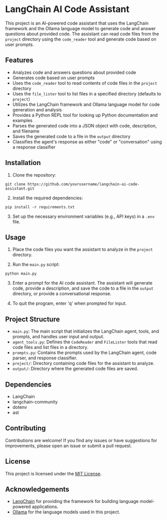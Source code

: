 # LangChain AI Code Assistant

This project is an AI-powered code assistant that uses the LangChain framework and the Ollama language model to generate code and answer questions about provided code. The assistant can read code files from the `project` directory using the `code_reader` tool and generate code based on user prompts.

## Features

- Analyzes code and answers questions about provided code
- Generates code based on user prompts
- Uses the `code_reader` tool to read contents of code files in the `project` directory
- Uses the `file_lister` tool to list files in a specified directory (defaults to `project`)
- Utilizes the LangChain framework and Ollama language model for code generation and analysis
- Provides a Python REPL tool for looking up Python documentation and examples
- Parses the generated code into a JSON object with code, description, and filename
- Saves the generated code to a file in the `output` directory
- Classifies the agent's response as either "code" or "conversation" using a response classifier

## Installation

1. Clone the repository:

```
git clone https://github.com/yourusername/langchain-ai-code-assistant.git
```

2. Install the required dependencies:

```
pip install -r requirements.txt
```

3. Set up the necessary environment variables (e.g., API keys) in a `.env` file.

## Usage

1. Place the code files you want the assistant to analyze in the `project` directory.

2. Run the `main.py` script:

```
python main.py
```

3. Enter a prompt for the AI code assistant. The assistant will generate code, provide a description, and save the code to a file in the `output` directory, or provide a conversational response.

4. To quit the program, enter 'q' when prompted for input.

## Project Structure

- `main.py`: The main script that initializes the LangChain agent, tools, and prompts, and handles user input and output.
- `agent_tools.py`: Defines the `CodeReader` and `FileLister` tools that read code files and list files in a directory.
- `prompts.py`: Contains the prompts used by the LangChain agent, code parser, and response classifier.
- `project/`: Directory containing code files for the assistant to analyze.
- `output/`: Directory where the generated code files are saved.

## Dependencies

- LangChain
- langchain-community
- dotenv
- ast

## Contributing

Contributions are welcome! If you find any issues or have suggestions for improvements, please open an issue or submit a pull request.

## License

This project is licensed under the [MIT License](LICENSE).

## Acknowledgements

- [LangChain](https://github.com/hwchase17/langchain) for providing the framework for building language model-powered applications.
- [Ollama](https://github.com/langchain-community/langchain-community) for the language models used in this project.
